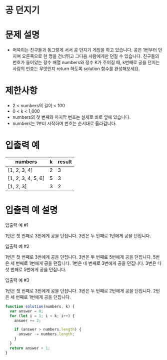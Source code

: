 # 공 던지기

# 문제 설명

- 머쓱이는 친구들과 동그랗게 서서 공 던지기 게임을 하고 있습니다. 공은 1번부터 던지며 오른쪽으로 한 명을 건너뛰고 그다음 사람에게만 던질 수 있습니다. 친구들의 번호가 들어있는 정수 배열 numbers와 정수 K가 주어질 때, k번째로 공을 던지는 사람의 번호는 무엇인지 return 하도록 solution 함수를 완성해보세요.

# 제한사항

- 2 < numbers의 길이 < 100
- 0 < k < 1,000
- numbers의 첫 번째와 마지막 번호는 실제로 바로 옆에 있습니다.
- numbers는 1부터 시작하며 번호는 순서대로 올라갑니다.

# 입출력 예

| numbers            | k   | result |
| ------------------ | --- | ------ |
| [1, 2, 3, 4]       | 2   | 3      |
| [1, 2, 3, 4, 5, 6] | 5   | 3      |
| [1, 2, 3]          | 3   | 2      |

# 입출력 예 설명

입출력 예 #1

1번은 첫 번째로 3번에게 공을 던집니다.
3번은 두 번째로 1번에게 공을 던집니다.

입출력 예 #2

1번은 첫 번째로 3번에게 공을 던집니다.
3번은 두 번째로 5번에게 공을 던집니다.
5번은 세 번째로 1번에게 공을 던집니다.
1번은 네 번째로 3번에게 공을 던집니다.
3번은 다섯 번째로 5번에게 공을 던집니다.

입출력 예 #3

1번은 첫 번째로 3번에게 공을 던집니다.
3번은 두 번째로 2번에게 공을 던집니다.
2번은 세 번째로 1번에게 공을 던집니다.

```js
function solution(numbers, k) {
  var answer = 0;
  for (let i = 1; i < k; i++) {
    answer += 2;

    if (answer > numbers.length) {
      answer -= numbers.length;
    }
  }
  return answer + 1;
}
```
